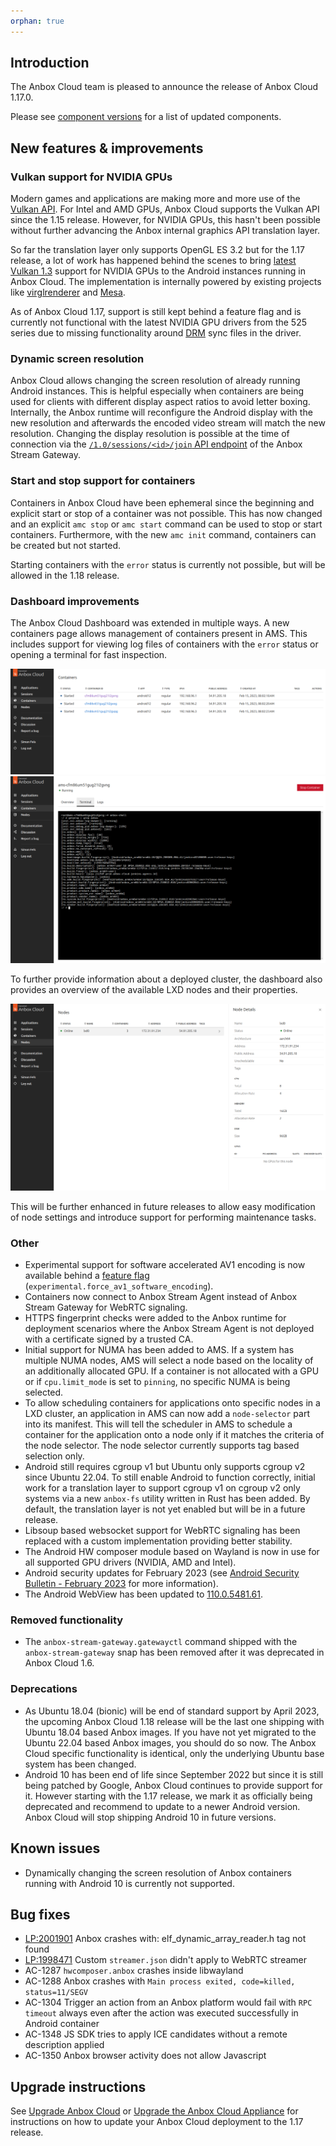 ```yaml
---
orphan: true
---
```

## Introduction

The Anbox Cloud team is pleased to announce the release of Anbox Cloud 1.17.0.

Please see [component versions](https://anbox-cloud.io/docs/component-versions) for a list of updated components.

## New features & improvements

### Vulkan support for NVIDIA GPUs

Modern games and applications are making more and more use of the [Vulkan API](https://vulkan.org/). For Intel and AMD GPUs, Anbox Cloud supports the Vulkan API since the 1.15 release. However, for NVIDIA GPUs, this hasn't been possible without further advancing the Anbox internal graphics API translation layer.

So far the translation layer only supports OpenGL ES 3.2 but for the 1.17 release, a lot of work has happened behind the scenes to bring [latest Vulkan 1.3](https://www.khronos.org/blog/vulkan-1.3-and-roadmap-2022) support for NVIDIA GPUs to the Android instances running in Anbox Cloud. The implementation is internally powered by existing projects like [virglrenderer](https://gitlab.freedesktop.org/virgl/virglrenderer) and [Mesa](https://mesa3d.org/).

As of Anbox Cloud 1.17, support is still kept behind a feature flag and is currently not functional with the latest NVIDIA GPU drivers from the 525 series due to missing functionality around [DRM](https://www.kernel.org/doc/html/latest/gpu/drm-mm.html) sync files in the driver.

### Dynamic screen resolution

Anbox Cloud allows changing the screen resolution of already running Android instances. This is helpful especially when containers are being used for clients with different display aspect ratios to avoid letter boxing. Internally, the Anbox runtime will reconfigure the Android display with the new resolution and afterwards the encoded video stream will match the new resolution. Changing the display resolution is possible at the time of connection via the [`/1.0/sessions/<id>/join` API endpoint]([https://canonical.github.io/anbox-cloud.github.com/latest/anbox-stream-gateway/](https://canonical.github.io/anbox-cloud.github.com/latest/anbox-stream-gateway/#/session/handle-join-session)) of the Anbox Stream Gateway.

### Start and stop support for containers

Containers in Anbox Cloud have been ephemeral since the beginning and explicit start or stop of a container was not possible. This has now changed and an explicit `amc stop` or `amc start` command can be used to stop or start containers. Furthermore, with the new `amc init` command, containers can be created but not started.

Starting containers with the `error` status is currently not possible, but will be allowed in the 1.18 release.

### Dashboard improvements

The Anbox Cloud Dashboard was extended in multiple ways. A new containers page allows management of containers present in AMS. This includes support for viewing log files of containers with the `error` status or opening a terminal for fast inspection.

![Dashboard containers overview](images/dashboard-containers-overview.png)
![Dashboard container terminal](images/dashboard-containers-terminal.png)

To further provide information about a deployed cluster, the dashboard also provides an overview of the available LXD nodes and their properties.

![Dashboard node overview](images/dashboard-nodes-overview.png)

This will be further enhanced in future releases to allow easy modification of node settings and introduce support for performing maintenance tasks.

### Other

* Experimental support for software accelerated AV1 encoding is now available behind a [feature flag](https://anbox-cloud.io/docs/ref/ams-configuration) (`experimental.force_av1_software_encoding`).
* Containers now connect to Anbox Stream Agent instead of Anbox Stream Gateway for WebRTC signaling.
* HTTPS fingerprint checks were added to the Anbox runtime for deployment scenarios where the Anbox Stream Agent is not deployed with a certificate signed by a trusted CA.
* Initial support for NUMA has been added to AMS. If a system has multiple NUMA nodes, AMS will select a node based on the locality of an additionally allocated GPU. If a container is not allocated with a GPU or if `cpu.limit_mode` is set to `pinning`, no specific NUMA is being selected.
* To allow scheduling containers for applications onto specific nodes in a LXD cluster, an application in AMS can now add a `node-selector` part into its manifest. This will tell the scheduler in AMS to schedule a container for the application onto a node only if it matches the criteria of the node selector. The node selector currently supports tag based selection only.
* Android still requires cgroup v1 but Ubuntu only supports cgroup v2 since Ubuntu 22.04. To still enable Android to function correctly, initial work for a translation layer to support cgroup v1 on cgroup v2 only systems via a new `anbox-fs` utility written in Rust has been added. By default, the translation layer is not yet enabled but will be in a future release.
* Libsoup based websocket support for WebRTC signaling has been replaced with a custom implementation providing better stability.
* The Android HW composer module based on Wayland is now in use for all supported GPU drivers (NVIDIA, AMD and Intel).
* Android security updates for February 2023 (see [Android Security Bulletin - February 2023](https://source.android.com/docs/security/bulletin/2023-02-01) for more information).
* The Android WebView has been updated to [110.0.5481.61](https://chromereleases.googleblog.com/2023/02/early-stable-update-for-android.html).

### Removed functionality

* The `anbox-stream-gateway.gatewayctl` command shipped with the `anbox-stream-gateway` snap has been removed after it was deprecated in Anbox Cloud 1.6.

### Deprecations

* As Ubuntu 18.04 (bionic) will be end of standard support by April 2023, the upcoming Anbox Cloud 1.18 release will be the last one shipping with Ubuntu 18.04 based Anbox images. If you have not yet migrated to the Ubuntu 22.04 based Anbox images, you should do so now. The Anbox Cloud specific functionality is identical, only the underlying Ubuntu base system has been changed.
* Android 10 has been end of life since September 2022 but since it is still being patched by Google, Anbox Cloud continues to provide support for it. However starting with the 1.17 release, we mark it as officially being deprecated and recommend to update to a newer Android version. Anbox Cloud will stop shipping Android 10 in future versions.

## Known issues

* Dynamically changing the screen resolution of Anbox containers running with Android 10 is currently not supported.

## Bug fixes

* [LP:2001901](https://bugs.launchpad.net/anbox-cloud/+bug/2001901) Anbox crashes with: elf_dynamic_array_reader.h tag not found
* [LP:1998471](https://bugs.launchpad.net/anbox-cloud/+bug/1998471) Custom `streamer.json` didn't apply to WebRTC streamer
* AC-1287 `hwcomposer.anbox` crashes inside libwayland
* AC-1288 Anbox crashes with `Main process exited, code=killed, status=11/SEGV`
* AC-1304 Trigger an action from an Anbox platform would fail with `RPC timeout` always even after the action was executed successfully in Android container
* AC-1348 JS SDK tries to apply ICE candidates without a remote description applied
* AC-1350 Anbox browser activity does not allow Javascript

## Upgrade instructions

See [Upgrade Anbox Cloud](https://anbox-cloud.io/docs/howto/update/upgrade-anbox) or [Upgrade the Anbox Cloud Appliance](https://anbox-cloud.io/docs/howto/update/upgrade-appliance) for instructions on how to update your Anbox Cloud deployment to the 1.17 release.
